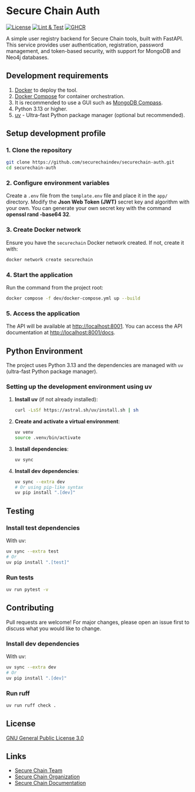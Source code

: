 # Secure Chain Auth

[![License](https://img.shields.io/badge/License-GPL%20v3-blue.svg)](https://www.gnu.org/licenses/gpl-3.0)
[![Lint & Test](https://github.com/securechaindev/securechain-auth/actions/workflows/lint-test.yml/badge.svg)]()
[![GHCR](https://img.shields.io/badge/GHCR-securechain--auth-blue?logo=docker)](https://github.com/orgs/securechaindev/packages/container/package/securechain-auth)

A simple user registry backend for Secure Chain tools, built with FastAPI. This service provides user authentication, registration, password management, and token-based security, with support for MongoDB and Neo4j databases.

## Development requirements

1. [Docker](https://www.docker.com/) to deploy the tool.
2. [Docker Compose](https://docs.docker.com/compose/) for container orchestration.
3. It is recommended to use a GUI such as [MongoDB Compass](https://www.mongodb.com/en/products/compass).
4. Python 3.13 or higher.
5. [uv](https://github.com/astral-sh/uv) - Ultra-fast Python package manager (optional but recommended).

## Setup development profile

### 1. Clone the repository
```bash
git clone https://github.com/securechaindev/securechain-auth.git
cd securechain-auth
```

### 2. Configure environment variables
Create a `.env` file from the `template.env` file and place it in the `app/` directory. Modify the **Json Web Token (JWT)** secret key and algorithm with your own. You can generate your own secret key with the command **openssl rand -base64 32**.

### 3. Create Docker network
Ensure you have the `securechain` Docker network created. If not, create it with:
```bash
docker network create securechain
```

### 4. Start the application
Run the command from the project root:
```bash
docker compose -f dev/docker-compose.yml up --build
```

### 5. Access the application
The API will be available at [http://localhost:8001](http://localhost:8002). You can access the API documentation at [http://localhost:8001/docs](http://localhost:8002/docs).

## Python Environment
The project uses Python 3.13 and the dependencies are managed with `uv` (ultra-fast Python package manager).

### Setting up the development environment using uv

1. **Install uv** (if not already installed):
   ```bash
   curl -LsSf https://astral.sh/uv/install.sh | sh
   ```

2. **Create and activate a virtual environment**:
   ```bash
   uv venv
   source .venv/bin/activate
   ```

3. **Install dependencies**:
   ```bash
   uv sync
   ```

4. **Install dev dependencies**:
   ```bash
   uv sync --extra dev
   # Or using pip-like syntax
   uv pip install ".[dev]"
   ```

## Testing

### Install test dependencies

With uv:
```bash
uv sync --extra test
# Or
uv pip install ".[test]"
```

### Run tests
```bash
uv run pytest -v
```

## Contributing
Pull requests are welcome! For major changes, please open an issue first to discuss what you would like to change.

### Install dev dependencies

With uv:
```bash
uv sync --extra dev
# Or
uv pip install ".[dev]"
```

### Run ruff
```bash
uv run ruff check .
```

## License
[GNU General Public License 3.0](https://www.gnu.org/licenses/gpl-3.0.html)

## Links
- [Secure Chain Team](mailto:hi@securechain.dev)
- [Secure Chain Organization](https://github.com/securechaindev)
- [Secure Chain Documentation](https://securechaindev.github.io/)
